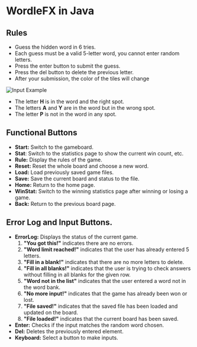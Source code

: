 # WordleFX in Java

## Rules
- Guess the hidden word in 6 tries.
- Each guess must be a valid 5-letter word, you cannot enter random letters.
- Press the enter button to submit the guess.
- Press the del button to delete the previous letter.
- After your submission, the color of the tiles will change
<picture>
  <source media="(prefers-color-scheme: dark)" srcset="https://github.com/pou14/WordleFX/assets/104444622/d141fdbe-8625-4ba3-a56a-6732223ac80f">
  <source media="(prefers-color-scheme: light)" srcset="https://github.com/pou14/WordleFX/assets/104444622/d141fdbe-8625-4ba3-a56a-6732223ac80f">
  <img alt="Input Example" src="https://github.com/pou14/WordleFX/assets/104444622/d141fdbe-8625-4ba3-a56a-6732223ac80f">
</picture>  

- The letter **H** is in the word and the right spot.  
- The letters **A** and **Y** are in the word but in the wrong spot.  
- The letter **P** is not in the word in any spot.  

## **Functional Buttons**
- **Start:** Switch to the gameboard.
- **Stat**: Switch to the statistics page to show the current win count, etc.
- **Rule:** Display the rules of the game.
- **Reset:** Reset the whole board and choose a new word.
- **Load:** Load previously saved game files.
- **Save:** Save the current board and status to the file.
- **Home:** Return to the home page.
- **WinStat:** Switch to the winning statistics page after winning or losing a game.
- **Back:** Return to the previous board page.

## **Error Log and Input Buttons.**
- **ErrorLog:** Displays the status of the current game.
  1. **"You got this!"** indicates there are no errors.
  2. **"Word limit reached!"** indicates that the user has already entered 5 letters.
  3. **"Fill in a blank!"** indicates that there are no more letters to delete.
  4. **"Fill in all blanks!"** indicates that the user is trying to check answers without filling in all blanks for the given row.
  5. **"Word not in the list"** indicates that the user entered a word not in the word bank.
  6. **"No more input!"** indicates that the game has already been won or lost.
  7. **"File saved!"** indicates that the saved file has been loaded and updated on the board.
  8. **"File loaded!"** indicates that the current board has been saved.
- **Enter:** Checks if the input matches the random word chosen.
- **Del:** Deletes the previously entered element.  
- **Keyboard:** Select a button to make inputs.






